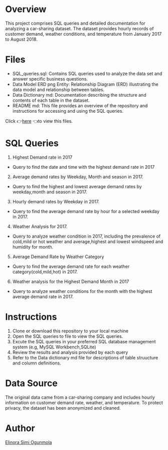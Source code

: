 # Overview 
This project comprises SQL queries and detailed documentation for analyzing a car-sharing dataset. The dataset provides hourly records of customer demand, weather conditions, and temperature from January 2017 to August 2018.

# Files
- SQL_queries.sql: Contains SQL queries used to analyze the data set and answer specific business questions.
- Data Model ERD png Entity: Relationship Diagram (ERD) illustrating the data model and relationship between tables.
- Data Dictionary md: Documentation describing the structure and contents of each table in the dataset.
- README md: This file provides an overview of the repository and instructions for accessing and using the SQL queries.

Click 👉[here](https://drive.google.com/drive/folders/1JO1KyimWUjkI6t9WCxh9t8E-BDCoCzyF?usp=sharing) 👈to view this files.


# SQL Queries
1. Highest Demand rate in 2017
- Query to find the date and time with the highest demand rate in 2017
2. Average demand rates by Weekday, Month and season in 2017.
- Query to find the highest and lowest average demand rates by weekday,month and season in 2017.
3. Hourly demand rates by Weekday in 2017.
- Query to find the average demand rate by hour for a selected weekday in 2017.
4. Weather Analysis for 2017.
- Query to analyze weather condition in 2017, including the prevalence of cold,mild or hot weather and average,highest and lowest windspeed and humidity for month.
5. Average Demand Rate by Weather Category
- Query to find the average demand rate for each weather category(cold,mild,hot) in 2017.
6. Weather analysis for the Highest Demand Month in 2017
- Query to analyze weather conditions for the month with the highest average demand rate in 2017.

# Instructions
1. Clone or download this repository to your local machine
2. Open the SQL queries to file to view the SQL queries.
3. Excute the SQL queries in your preferred SQL database management system (e.g, MySQL Workbench,SQLite)
4. Review the results and analysis provided by each query
5. Refer to the Data dictionary md file for descriptions of table struucture and column definitions.

# Data Source
The original data came from a car-sharing company and includes hourly information on customer demand rate, weather, and temperature. To protect privacy, the dataset has been anonymized and cleaned.

# Author
[Elinora Simi Ogunmola](https://www.linkedin.com/in/elinora-ogunmola-631223240/)

